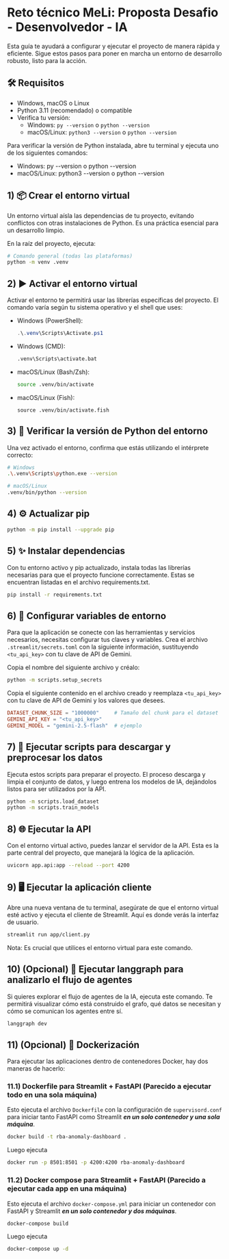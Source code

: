 # Reto técnico MeLi: Proposta Desafio - Desenvolvedor - IA

Esta guía te ayudará a configurar y ejecutar el proyecto de manera rápida y eficiente. 
Sigue estos pasos para poner en marcha un entorno de desarrollo robusto, listo para la acción.

## 🛠️ Requisitos

- Windows, macOS o Linux
- Python 3.11 (recomendado) o compatible
- Verifica tu versión:
    - Windows: `py --version` o `python --version`
    - macOS/Linux: `python3 --version` o `python --version`

Para verificar la versión de Python instalada, abre tu terminal y ejecuta
uno de los siguientes comandos:
- Windows: py --version o python --version 
- macOS/Linux: python3 --version o python --version

## 1) 📦 Crear el entorno virtual

Un entorno virtual aísla las dependencias de tu proyecto, evitando conflictos con otras instalaciones 
de Python. Es una práctica esencial para un desarrollo limpio.

En la raíz del proyecto, ejecuta:

```bash
# Comando general (todas las plataformas)
python -m venv .venv
```

## 2) ▶️ Activar el entorno virtual

Activar el entorno te permitirá usar las librerías específicas del proyecto.
El comando varía según tu sistema operativo y el shell que uses:

- Windows (PowerShell):
  ```powershell
  .\.venv\Scripts\Activate.ps1
  ```
- Windows (CMD):
  ```cmd
  .venv\Scripts\activate.bat
  ```
- macOS/Linux (Bash/Zsh):
  ```bash
  source .venv/bin/activate
  ```
- macOS/Linux (Fish):
  ```fish
  source .venv/bin/activate.fish
  ```

## 3) 🐍 Verificar la versión de Python del entorno

Una vez activado el entorno, confirma que estás utilizando el intérprete correcto:

```bash
# Windows
.\.venv\Scripts\python.exe --version
```

```bash
# macOS/Linux
.venv/bin/python --version
```

## 4) ⚙️ Actualizar pip

```bash
python -m pip install --upgrade pip
```

## 5) ✨ Instalar dependencias

Con tu entorno activo y pip actualizado, instala todas las librerías necesarias para que el proyecto funcione correctamente.
Estas se encuentran listadas en el archivo requirements.txt.

```bash
pip install -r requirements.txt
```

## 6) 🔑 Configurar variables de entorno

Para que la aplicación se conecte con las herramientas y servicios necesarios,
necesitas configurar tus claves y variables. Crea el archivo `.streamlit/secrets.toml`
con la siguiente información, sustituyendo `<tu_api_key>` con tu clave de API de Gemini.

Copia el nombre del siguiente archivo y créalo:
```bash
python -m scripts.setup_secrets
```

Copia el siguiente contenido en el archivo creado y reemplaza `<tu_api_key>` con tu clave de API de Gemini y los valores
que desees.

```toml
DATASET_CHUNK_SIZE = "1000000"     # Tamaño del chunk para el dataset
GEMINI_API_KEY = "<tu_api_key>"
GEMINI_MODEL = "gemini-2.5-flash"  # ejemplo
```

## 7) 🦾 Ejecutar scripts para descargar y preprocesar los datos

Ejecuta estos scripts para preparar el proyecto. El proceso descarga y limpia el conjunto de datos,
y luego entrena los modelos de IA, dejándolos listos para ser utilizados por la API.


```bash
python -m scripts.load_dataset
python -m scripts.train_models
```

## 8) 🌐 Ejecutar la API

Con el entorno virtual activo, puedes lanzar el servidor de la API.
Esta es la parte central del proyecto, que manejará la lógica de la aplicación.

```bash
uvicorn app.api:app --reload --port 4200
```

## 9) 🖥️ Ejecutar la aplicación cliente

Abre una nueva ventana de tu terminal, asegúrate de que el entorno virtual esté activo y ejecuta el cliente de Streamlit.
Aquí es donde verás la interfaz de usuario.

```bash
streamlit run app/client.py
```
Nota: Es crucial que utilices el entorno virtual para este comando.

## 10) (Opcional) 🧠 Ejecutar langgraph para analizarlo el flujo de agentes

Si quieres explorar el flujo de agentes de la IA, ejecuta este comando. Te permitirá visualizar cómo está construido el
grafo, qué datos se necesitan y cómo se comunican los agentes entre sí.

```bash
langgraph dev
```

## 11) (Opcional) 🐳 Dockerización

Para ejecutar las aplicaciones dentro de contenedores Docker, hay dos maneras de hacerlo:

### 11.1) Dockerfile para Streamlit + FastAPI (Parecido a ejecutar todo en una sola máquina)

Esto ejecuta el archivo `Dockerfile` con la configuración de `supervisord.conf`
para iniciar tanto FastAPI como Streamlit **_en un solo contenedor y una sola máquina_**.

```bash
docker build -t rba-anomaly-dashboard .
```

Luego ejecuta

```bash
docker run -p 8501:8501 -p 4200:4200 rba-anomaly-dashboard
```

### 11.2) Docker compose para Streamlit + FastAPI (Parecido a ejecutar cada app en una máquina)

Esto ejecuta el archivo `docker-compose.yml` para iniciar un contenedor con FastAPI y Streamlit
**_en un solo contenedor y dos máquinas_**.

```bash
docker-compose build
```

Luego ejecuta

```bash
docker-compose up -d
```
